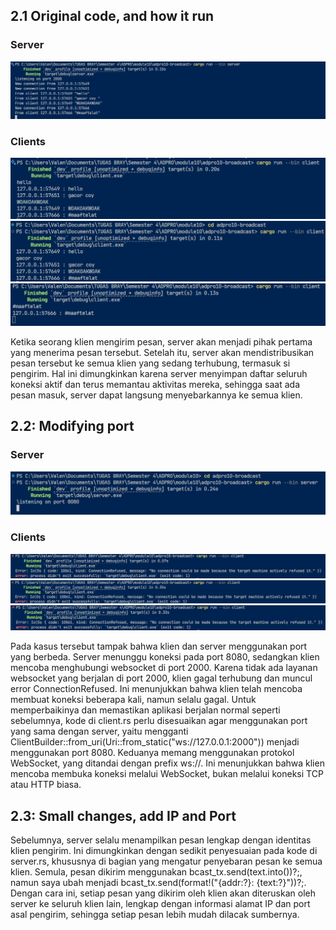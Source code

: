 ## 2.1 Original code, and how it run

### Server
![alt text](image.png)

### Clients
![alt text](image-1.png)
![alt text](image-2.png)
![alt text](image-3.png)

Ketika seorang klien mengirim pesan, server akan menjadi pihak pertama yang menerima pesan tersebut. Setelah itu, server akan mendistribusikan pesan tersebut ke semua klien yang sedang terhubung, termasuk si pengirim. Hal ini dimungkinkan karena server menyimpan daftar seluruh koneksi aktif dan terus memantau aktivitas mereka, sehingga saat ada pesan masuk, server dapat langsung menyebarkannya ke semua klien.

## 2.2: Modifying port

### Server
![alt text](image-4.png)

### Clients
![alt text](image-5.png)
![alt text](image-6.png)
![alt text](image-7.png)

Pada kasus tersebut tampak bahwa klien dan server menggunakan port yang berbeda. Server menunggu koneksi pada port 8080, sedangkan klien mencoba menghubungi websocket di port 2000. Karena tidak ada layanan websocket yang berjalan di port 2000, klien gagal terhubung dan muncul error ConnectionRefused. Ini menunjukkan bahwa klien telah mencoba membuat koneksi beberapa kali, namun selalu gagal. Untuk memperbaikinya dan memastikan aplikasi berjalan normal seperti sebelumnya, kode di client.rs perlu disesuaikan agar menggunakan port yang sama dengan server, yaitu mengganti ClientBuilder::from_uri(Uri::from_static("ws://127.0.0.1:2000")) menjadi menggunakan port 8080. Keduanya memang menggunakan protokol WebSocket, yang ditandai dengan prefix ws://. Ini menunjukkan bahwa klien mencoba membuka koneksi melalui WebSocket, bukan melalui koneksi TCP atau HTTP biasa.

## 2.3: Small changes, add IP and Port
Sebelumnya, server selalu menampilkan pesan lengkap dengan identitas klien pengirim. Ini dimungkinkan dengan sedikit penyesuaian pada kode di server.rs, khususnya di bagian yang mengatur penyebaran pesan ke semua klien. Semula, pesan dikirim menggunakan bcast_tx.send(text.into())?;, namun saya ubah menjadi bcast_tx.send(format!("{addr:?}: {text:?}"))?;. Dengan cara ini, setiap pesan yang dikirim oleh klien akan diteruskan oleh server ke seluruh klien lain, lengkap dengan informasi alamat IP dan port asal pengirim, sehingga setiap pesan lebih mudah dilacak sumbernya.